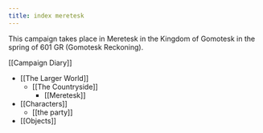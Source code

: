 ```yaml
---
title: index meretesk
---
```


This campaign takes place in Meretesk in the Kingdom of Gomotesk in the spring of 601 GR (Gomotesk Reckoning).

[[Campaign Diary]]


- [[The Larger World]]
   - [[The Countryside]]
      - [[Meretesk]]
- [[Characters]]
   - [[the party]]
- [[Objects]]